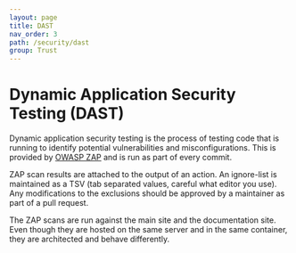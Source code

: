 ```yaml
---
layout: page
title: DAST
nav_order: 3
path: /security/dast
group: Trust
---
```


# Dynamic Application Security Testing (DAST)
Dynamic application security testing is the process of testing code that is running to identify potential vulnerabilities and misconfigurations.
This is provided by [OWASP ZAP](https://www.zaproxy.org/docs/docker/about/) and is run as part of every commit.

ZAP scan results are attached to the output of an action.
An ignore-list is maintained as a TSV (tab separated values, careful what editor you use).
Any modifications to the exclusions should be approved by a maintainer as part of a pull request.

The ZAP scans are run against the main site and the documentation site.
Even though they are hosted on the same server and in the same container, they are architected and behave differently.
